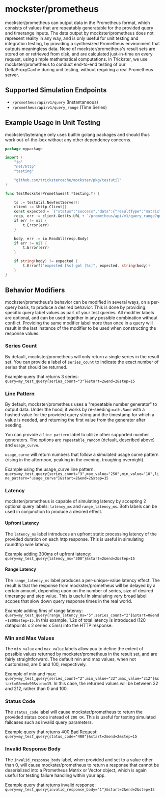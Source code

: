 # mockster/prometheus

mockster/prometheus can output data in the Prometheus format, which consists of values that are repeatably generatable for the provided query and timerange inputs. The data output by mockster/prometheus does not represent reality in any way, and is only useful for unit testing and integration testing, by providing a synthesized Prometheus environment that outputs meaningless data. None of mockster/prometheus's result sets are stored on or retrieved from disk, and are calculated just-in-time on every request, using simple mathematical computations. In Trickster, we use mockster/prometheus to conduct end-to-end testing of our DeltaProxyCache during unit testing, without requiring a real Prometheus server.

## Supported Simulation Endpoints

- `/prometheus/api/v1/query` (Instantaneous)
- `/prometheus/api/v1/query_range` (Time Series)

## Example Usage in Unit Testing

mockster/byterange only uses builtin golang packages and should thus work out-of-the-box without any other dependency concerns.

```go
package mypackage

import (
    "io"
    "net/http"
    "testing"

    "github.com/trickstercache/mockster/pkg/testutil"
)

func TestMocksterPromethues(t *testing.T) {

    ts := testutil.NewTestServer()
    client := &http.Client{}
    const expected = `{"status":"success","data":{"resultType":"matrix","result":[{"metric":{"random_label":"57","series_count":"1","series_id":"0"},"values":[[2,"93"]]}]}}`
    resp, err := client.Get(ts.URL + `/prometheus/api/v1/query_range?query=my_test_query{random_label="57",series_count="1"}&start=2&end=2&step=15`)
    if err != nil {
        t.Error(err)
    }

    body, err := io.ReadAll(resp.Body)
    if err != nil {
        t.Error(err)
    }

    if string(body) != expected {
        t.Errorf("expected [%s] got [%s]", expected, string(body))
    }
}
```

## Behavior Modifiers

mockster/prometheus's behavior can be modified in several ways, on a per-query basis, to produce a desired behavior. This is done by providing specific query label values as part of your test queries. All modifier labels are optional, and can be used together in any possible combination without conflict. Providing the same modifier label more than once in a query will result in the last instance of the modifier to be used when constructing the response values.

### Series Count

By default, mockster/prometheus will only return a single series in the result set. You can provide a label of `series_count` to indicate the exact number of series that should be returned.

Example query that returns 3 series: `query=my_test_query{series_count="3"}&start=2&end=2&step=15`

### Line Pattern

By default, mockster/prometheus uses a "repeatable number generator" to output data. Under the hood, it works by re-seeding `math.Rand` with a hashed value for the provided query string and the timestamp for which a value is needed, and returning the first value from the generator after seeding.

You can provide a `line_pattern` label to utilize other supported number generators. The options are `repeatable_random` (default, described above) and `usage_curve`.

`usage_curve` will return numbers that follow a simulated usage curve pattern (rising in the afternoon, peaking in the evening, troughing overnight).

Example using the usage_curve line pattern: `query=my_test_query{series_count="3",max_value="250",min_value="10",line_pattern="usage_curve"}&start=2&end=2&step=15`

### Latency

mockster/prometheus is capable of simulating latency by accepting 2 optional query labels: `latency_ms` and `range_latency_ms`. Both labels can be used in conjunction to produce a desired effect.

#### Upfront Latency

The `latency_ms` label introduces an upfront static processing latency of the provided duration on each http response. This is useful in simulating roundtrip wire latency.

Example adding 300ms of upfront latency: `query=my_test_query{latency_ms="300"}&start=2&end=2&step=15`

#### Range Latency

The `range_latency_ms` label produces a per-unique-value latency effect. The result is that the response from mockster/prometheus will be delayed by a certain amount, depending upon on the number of series, size of desired timerange and step value. This is useful in simulating very broad label scopes that slow down query response times in the real world.

Example adding 5ms of range latency: `query=my_test_query{range_latency_ms="5",series_count="2"}&start=0&end=1800&step=15`. In this example, 1.2s of total latency is introduced (120 datapoints x 2 series x 5ms) into the HTTP response.

### Min and Max Values

The `min_value` and `max_value` labels allow you to define the extent of possible values returned by mockster/prometheus in the result set, and are fairly straightforward. The default min and max values, when not customized, are 0 and 100, respectively.

Example of min and max: `query=my_test_query{series_count="2",min_value="32",max_value="212"}&start=0&end=90&step=15`. In this case, the returned values will be between 32 and 212, rather than 0 and 100.

### Status Code

The `status_code` label will cause mockster/prometheus to return the provided status code instead of `200 OK`. This is useful for testing simulated failcases such as invalid query parameters.

Example query that returns 400 Bad Request: `query=my_test_query{status_code="400"}&start=2&end=2&step=15`

### Invalid Response Body

The `invalid_response_body` label, when provided and set to a value other than 0, will cause mockster/prometheus to return a response that cannot be deserialized into a Prometheus Matrix or Vector object, which is again useful for testing failure handling within your app.

Example query that returns invalid response: `query=my_test_query{invalid_response_body="1"}&start=2&end=2&step=15`

